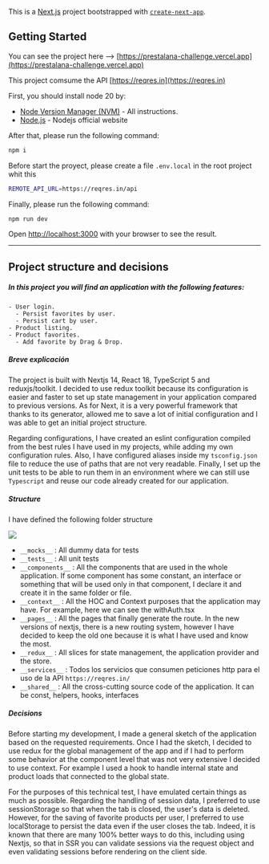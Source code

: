 This is a [Next.js](https://nextjs.org/) project bootstrapped with [`create-next-app`](https://github.com/vercel/next.js/tree/canary/packages/create-next-app).

## Getting Started

You can see the project here --> [https://prestalana-challenge.vercel.app](https://prestalana-challenge.vercel.app)

This project comsume the API  [https://reqres.in](https://reqres.in)

First, you should install node 20 by:

- [Node Version Manager (NVM)](https://github.com/nvm-sh/nvm) - All instructions.
- [Node.js](https://nodejs.org/en) - Nodejs official website


After that, please run the following command:
```bash
npm i
```

Before start the proyect, please create a file `.env.local` in the root project whit this

```bash
REMOTE_API_URL=https://reqres.in/api
```

Finally, please run the following command:
```bash
npm run dev
```

Open [http://localhost:3000](http://localhost:3000) with your browser to see the result.

-- -
## Project structure and decisions

##### In this project you will find an application with the following features:

```
- User login.
  - Persist favorites by user.
  - Persist cart by user.
- Product listing.
- Product favorites.
  - Add favorite by Drag & Drop.
```
##### Breve explicación
The project is built with Nextjs 14, React 18, TypeScript 5 and reduxjs/toolkit. I decided to use redux toolkit because its configuration is easier and faster to set up state management in your application compared to previous versions. As for Next, it is a very powerful framework that thanks to its generator, allowed me to save a lot of initial configuration and I was able to get an initial project structure.

Regarding configurations, I have created an eslint configuration compiled from the best rules I have used in my projects, while adding my own configuration rules. Also, I have configured aliases inside my `tsconfig.json` file to reduce the use of paths that are not very readable. Finally, I set up the unit tests to be able to run them in an environment where we can still use `Typescript` and reuse our code already created for our application.


##### Structure

I have defined the following folder structure

<img src="https://i.ibb.co/8YLHLfM/structure.png">

* `__mocks__` : All dummy data for tests
* `__tests__` : All unit tests
* `__components__` : All the components that are used in the whole application. If some component has some constant, an interface or something that will be used only in that component, I declare it and create it in the same folder or file.
* `__context__` : All the HOC and Context purposes that the application may have. For example, here we can see the withAuth.tsx
* `__pages__` : All the pages that finally generate the route. In the new versions of nextjs, there is a new routing system, however I have decided to keep the old one because it is what I have used and know the most.
* `__redux__` : All slices for state management, the application provider and the store.
* `__services__` : Todos los servicios que consumen peticiones http para el uso de la API `https://reqres.in/`
* `__shared__` : All the cross-cutting source code of the application. It can be const, helpers, hooks, interfaces


##### Decisions

Before starting my development, I made a general sketch of the application based on the requested requirements. Once I had the sketch, I decided to use redux for the global management of the app and if I had to perform some behavior at the component level that was not very extensive I decided to use context. For example I used a hook to handle internal state and product loads that connected to the global state.

For the purposes of this technical test, I have emulated certain things as much as possible. Regarding the handling of session data, I preferred to use sessionStorage so that when the tab is closed, the user's data is deleted. However, for the saving of favorite products per user, I preferred to use localStorage to persist the data even if the user closes the tab. Indeed, it is known that there are many 100% better ways to do this, including using Nextjs, so that in SSR you can validate sessions via the request object and even validating sessions before rendering on the client side.